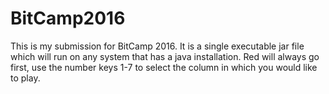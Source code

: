 # BitCamp2016
This is my submission for BitCamp 2016. It is a single executable jar file which will run on any system that has a java installation. 
Red will always go first, use the number keys 1-7 to select the column in which you would like to play.
